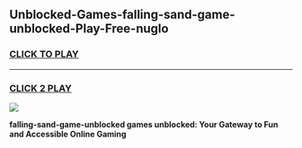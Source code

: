 
## Unblocked-Games-falling-sand-game-unblocked-Play-Free-nuglo
<h3>
<a href="https://premium76.site?title=falling-sand-game-unblocked&ref=12A">CLICK TO PLAY</a></h3>
<hr>

<h3>
<a href="https://premium76.site?title=falling-sand-game-unblocked&ref=12A">CLICK 2 PLAY</a>
  
</h3>

<a href="https://premium76.site?title=falling-sand-game-unblocked&ref=12A"><img src="https://clearcache.store/games.png"></a>


**falling-sand-game-unblocked games unblocked: Your Gateway to Fun and Accessible Online Gaming**
